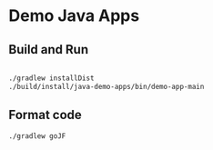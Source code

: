 # Demo Java Apps

## Build and Run
```bash

./gradlew installDist
./build/install/java-demo-apps/bin/demo-app-main

```
## Format code
```bash
./gradlew goJF
```